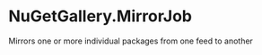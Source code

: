 NuGetGallery.MirrorJob
======================

Mirrors one or more individual packages from one feed to another
